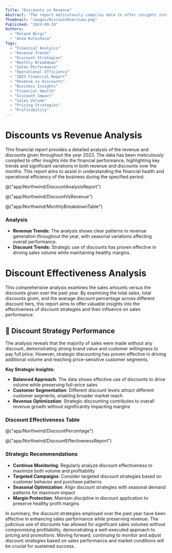 ```yaml
---
Title: "Discounts vs Revenue"
Abstract: "The report meticulously compiles data to offer insights into the financial performance of the business, highlighting key trends and significant variations in both revenue and discounts over the months. It aims to assist in understanding the financial health and operational efficiency during the specified period. This detailed analysis provides valuable insights into the effectiveness of discount strategies and their influence on sales performance."
Thumbnail: "images/DiscountOverview.png"
Published: "2024-09-24"
Authors:
  - "Roland Bürgi"
  - "Anna Kuleshova"
Tags:
  - "Financial Analysis"
  - "Revenue Trends"
  - "Discount Strategies"
  - "Monthly Breakdown"
  - "Sales Performance"
  - "Operational Efficiency"
  - "2023 Financial Report"
  - "Revenue vs Discounts"
  - "Business Insights"
  - "Financial Health"
  - "Discount Impact"
  - "Sales Volume"
  - "Pricing Strategies"
  - "Profitability"
---
```


# Discounts vs Revenue Analysis

This financial report provides a detailed analysis of the revenue and discounts given throughout the year 2023. The data has been meticulously compiled to offer insights into the financial performance, highlighting key trends and significant variations in both revenue and discounts over the months. This report aims to assist in understanding the financial health and operational efficiency of the business during the specified period.

@("app/Northwind/DiscountAnalysisReport")

@("app/Northwind/DiscountVsRevenue")

@("app/Northwind/MonthlyBreakdownTable")

### Analysis
- **Revenue Trends:** The analysis shows clear patterns in revenue generation throughout the year, with seasonal variations affecting overall performance.
- **Discount Trends:** Strategic use of discounts has proven effective in driving sales volume while maintaining healthy margins.

# Discount Effectiveness Analysis

This comprehensive analysis examines the sales amounts versus the discounts given over the past year. By examining the total sales, total discounts given, and the average discount percentage across different discount tiers, this report aims to offer valuable insights into the effectiveness of discount strategies and their influence on sales performance.

## 🎯 Discount Strategy Performance

The analysis reveals that the majority of sales were made without any discount, demonstrating strong brand value and customer willingness to pay full price. However, strategic discounting has proven effective in driving additional volume and reaching price-sensitive customer segments.

**Key Strategic Insights:**
- **Balanced Approach**: The data shows effective use of discounts to drive volume while preserving full-price sales
- **Customer Segmentation**: Different discount levels attract different customer segments, enabling broader market reach
- **Revenue Optimization**: Strategic discounting contributes to overall revenue growth without significantly impacting margins

### Discount Effectiveness Table

@("app/Northwind/DiscountPercentage")

@("app/Northwind/DiscountEffectivenessReport")

### Strategic Recommendations

- **Continue Monitoring**: Regularly analyze discount effectiveness to maximize both volume and profitability
- **Targeted Campaigns**: Consider targeted discount strategies based on customer behavior and purchase patterns  
- **Seasonal Optimization**: Align discount strategies with seasonal demand patterns for maximum impact
- **Margin Protection**: Maintain discipline in discount application to preserve healthy profit margins

In summary, the discount strategies employed over the past year have been effective in enhancing sales performance while preserving revenue. The judicious use of discounts has allowed for significant sales volumes without compromising profitability, demonstrating a well-executed approach to pricing and promotions. Moving forward, continuing to monitor and adjust discount strategies based on sales performance and market conditions will be crucial for sustained success.